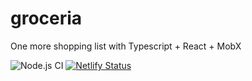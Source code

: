 # groceria
One more shopping list with Typescript + React + MobX

![Node.js CI](https://github.com/dimaShin/groceria/workflows/Node.js%20CI/badge.svg?branch=master)
[![Netlify Status](https://api.netlify.com/api/v1/badges/d54d6010-3f20-4bd4-a2aa-cab83b4ab45a/deploy-status)](https://app.netlify.com/sites/modest-volhard-89a718/deploys)

